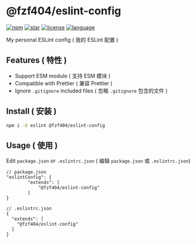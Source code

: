 # @fzf404/eslint-config

[![npm](https://img.shields.io/npm/v/@fzf404/eslint-config?color=f03e3e)](https://npmjs.com/package/@fzf404/eslint-config)
[![star](https://img.shields.io/github/stars/fzf404/eslint-config?color=1c7ed6)](https://github.com/fzf404/eslint-config)
[![license](https://img.shields.io/npm/l/@fzf404/eslint-config?color=37b24d)](https://github.com/fzf404/eslint-config/blob/main/LICENSE)
[![language](https://img.shields.io/badge/language-简体中文-f76707)](https://github.com/fzf404/eslint-config)

My personal ESLint config ( 我的 ESLint 配置 )

## Features ( 特性 )

- Support ESM module ( 支持 ESM 模块 )
- Compatible with Prettier ( 兼容 Prettier )
- Ignore `.gitignore` included files ( 忽略 `.gitignore` 包含的文件 )

## Install ( 安装 )

```bash
npm i -D eslint @fzf404/eslint-config
```

## Usage ( 使用 )

Edit `package.json` or `.eslintrc.json` ( 编辑 `package.json` 或 `.eslintrc.json`)

```jsonc
// package.json
"eslintConfig": {
		"extends": [
			"@fzf404/eslint-config"
		]
}

// .eslintrc.json
{
  "extends": [
    "@fzf404/eslint-config"
  ]
}
```
